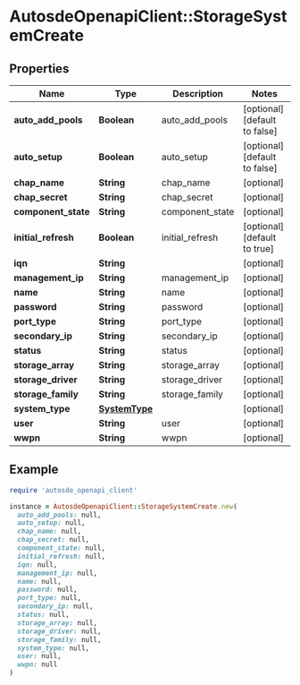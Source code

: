 # AutosdeOpenapiClient::StorageSystemCreate

## Properties

| Name | Type | Description | Notes |
| ---- | ---- | ----------- | ----- |
| **auto_add_pools** | **Boolean** | auto_add_pools | [optional][default to false] |
| **auto_setup** | **Boolean** | auto_setup | [optional][default to false] |
| **chap_name** | **String** | chap_name | [optional] |
| **chap_secret** | **String** | chap_secret | [optional] |
| **component_state** | **String** | component_state | [optional] |
| **initial_refresh** | **Boolean** | initial_refresh | [optional][default to true] |
| **iqn** | **String** |  | [optional] |
| **management_ip** | **String** | management_ip | [optional] |
| **name** | **String** | name | [optional] |
| **password** | **String** | password | [optional] |
| **port_type** | **String** | port_type | [optional] |
| **secondary_ip** | **String** | secondary_ip | [optional] |
| **status** | **String** | status | [optional] |
| **storage_array** | **String** | storage_array | [optional] |
| **storage_driver** | **String** | storage_driver | [optional] |
| **storage_family** | **String** | storage_family | [optional] |
| **system_type** | [**SystemType**](SystemType.md) |  | [optional] |
| **user** | **String** | user | [optional] |
| **wwpn** | **String** | wwpn | [optional] |

## Example

```ruby
require 'autosde_openapi_client'

instance = AutosdeOpenapiClient::StorageSystemCreate.new(
  auto_add_pools: null,
  auto_setup: null,
  chap_name: null,
  chap_secret: null,
  component_state: null,
  initial_refresh: null,
  iqn: null,
  management_ip: null,
  name: null,
  password: null,
  port_type: null,
  secondary_ip: null,
  status: null,
  storage_array: null,
  storage_driver: null,
  storage_family: null,
  system_type: null,
  user: null,
  wwpn: null
)
```

